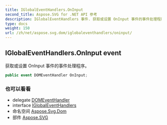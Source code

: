 ```yaml
---
title: IGlobalEventHandlers.OnInput
second_title: Aspose.SVG for .NET API 参考
description: IGlobalEventHandlers 事件. 获取或设置 OnInput 事件的事件处理程序
type: docs
weight: 150
url: /zh/net/aspose.svg.dom/iglobaleventhandlers/oninput/
---
```

## IGlobalEventHandlers.OnInput event

获取或设置 OnInput 事件的事件处理程序。

```csharp
public event DOMEventHandler OnInput;
```

### 也可以看看

* delegate [DOMEventHandler](../../../aspose.svg.dom.events/domeventhandler/)
* interface [IGlobalEventHandlers](../)
* 命名空间 [Aspose.Svg.Dom](../../iglobaleventhandlers/)
* 部件 [Aspose.SVG](../../../)


